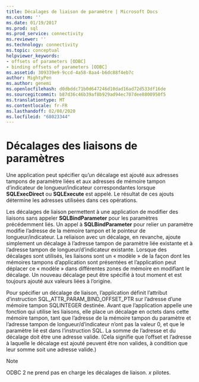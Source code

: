 ```yaml
---
title: Décalages de liaison de paramètre | Microsoft Docs
ms.custom: ''
ms.date: 01/19/2017
ms.prod: sql
ms.prod_service: connectivity
ms.reviewer: ''
ms.technology: connectivity
ms.topic: conceptual
helpviewer_keywords:
- offsets of parameters [ODBC]
- binding offsets of parameters [ODBC]
ms.assetid: 309339e9-9ccd-4a58-8aa4-b6dc88f4eb7c
author: MightyPen
ms.author: genemi
ms.openlocfilehash: d0dbddc71b0d647246d10dad16ad72d533df16de
ms.sourcegitcommit: b87d36c46b39af8b929ad94ec707dee8800950f5
ms.translationtype: MT
ms.contentlocale: fr-FR
ms.lasthandoff: 02/08/2020
ms.locfileid: "68023344"
---
```

# <a name="parameter-binding-offsets"></a>Décalages des liaisons de paramètres
Une application peut spécifier qu’un décalage est ajouté aux adresses tampons de paramètre liées et aux adresses de mémoire tampon d’indicateur de longueur/indicateur correspondantes lorsque **SQLExecDirect** ou **SQLExecute** est appelé. Le résultat de ces ajouts détermine les adresses utilisées dans ces opérations.  
  
 Les décalages de liaison permettent à une application de modifier des liaisons sans appeler **SQLBindParameter** pour les paramètres précédemment liés. Un appel à **SQLBindParameter** pour relier un paramètre modifie l’adresse de la mémoire tampon et le pointeur de longueur/indicateur. La reliaison avec un décalage, en revanche, ajoute simplement un décalage à l’adresse tampon de paramètre liée existante et à l’adresse tampon de longueur/d’indicateur existante. Lorsque des décalages sont utilisés, les liaisons sont un « modèle » de la façon dont les mémoires tampons d’application sont présentées et l’application peut déplacer ce « modèle » dans différentes zones de mémoire en modifiant le décalage. Un nouveau décalage peut être spécifié à tout moment et est toujours ajouté aux valeurs liées à l’origine.  
  
 Pour spécifier un décalage de liaison, l’application définit l’attribut d’instruction SQL_ATTR_PARAM_BIND_OFFSET_PTR sur l’adresse d’une mémoire tampon SQLINTEGER destinée. Avant que l’application appelle une fonction qui utilise les liaisons, elle place un décalage en octets dans cette mémoire tampon, tant que l’adresse de la mémoire tampon du paramètre et l’adresse tampon de longueur/d’indicateur n’ont pas la valeur 0, et que le paramètre lié est dans l’instruction SQL. La somme de l’adresse et du décalage doit être une adresse valide. (Cela signifie que l’offset et l’adresse à laquelle le décalage est ajouté peuvent être non valides, à condition que leur somme soit une adresse valide.)  
  
> [!NOTE]  
>  ODBC 2 ne prend pas en charge les décalages de liaison. *x* pilotes.
